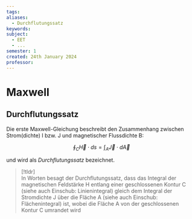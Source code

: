 ```yaml
---
tags: 
aliases:
  - Durchflutungssatz
keywords: 
subject:
  - EET
  - ...
semester: 1
created: 24th January 2024
professor:
---
```

 

# Maxwell

## Durchflutungssatz

Die erste Maxwell-Gleichung beschreibt den Zusammenhang zwischen Strom(dichte) I bzw. J und magnetischer Flussdichte B:

$$
\oint_{C} \vec{H} \cdot ds = \int_{A} \vec{J}\cdot d \vec{A} 
$$

und wird als *Durchflutungssatz* bezeichnet.

> [!tldr]  
> In Worten besagt der Durchflutungssatz, dass das Integral der magnetischen Feldstärke H entlang einer geschlossenen Kontur C (siehe auch Einschub: Linienintegral) gleich dem Integral der Stromdichte J über die Fläche A (siehe auch Einschub: Flächenintegral) ist, wobei die Fläche A von der geschlossenen Kontur C umrandet wird